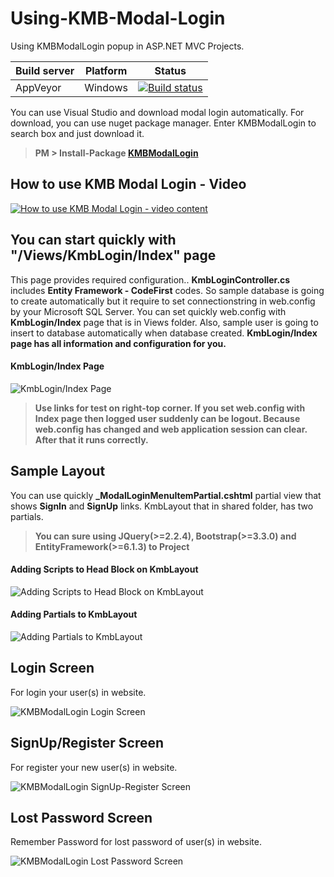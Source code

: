 # Using-KMB-Modal-Login
Using KMBModalLogin popup in ASP.NET MVC Projects. 

| Build server| Platform       | Status      |
|-------------|----------------|-------------|
| AppVeyor    | Windows        |[![Build status](https://ci.appveyor.com/api/projects/status/9cqwlv6cx24u14la/branch/master?svg=true)](https://ci.appveyor.com/project/muratbaseren/using-kmb-modal-login/branch/master) |

You can use Visual Studio and download modal login automatically. For download, you can use nuget package manager. Enter KMBModalLogin to search box and just download it. 

> **PM > Install-Package [KMBModalLogin](https://www.nuget.org/packages/KMBModalLogin/)**


## How to use KMB Modal Login - Video

[![How to use KMB Modal Login - video content](https://lh3.googleusercontent.com/WkIgFj9NMcUqmM6mRw_tRXzwenYvQemdbt-pd41HlKfgX7jfuwuVssjUf73TTbnVJbZstKgXhj5b8GjkoXH2xypKix6M36SZYgqzLs6mC5HTM5hte5xQFYvk1it0Ari4IEmKM9MP1ahLHjGbTto4VaMTiwHupMIXU5Pr9zHrvDIGv1eGjT9xoMgw3Fix-_cgFbt8iAxVxYjrzu-jVTIXnwFXEZc7znP_npd1YNbpjo5B8OxUqnvnvIAnEFImYS8slzZstrgil9k2jwUlToDx9YBThweO9e6nWHNCKW4l775t7V8siaMdqoq1RjXtePB4-8tclptwnIUfAcMMYtbatpRNht3SW_i_s01UcifrlMyQVNcM33aKJFCkyT04c1qvkc7ykV8ul9MJSfVX2hZM7m-vQ3RDWtKdKjJ90CCaa3a7gQtXHDS_50OxJD1z2E2alVgDCSKOKquG5pRKlQ28MKGHzs99sgspQKGRU5OgDI_tQBfuYW8wzS4SynMRX3rMxzDprQad8YMsatBbqHrVOc60IA57qWedY-lY8Ke56neNuxxdSvglDzzyJ7he1QhUs7YnH4MeVxlAoLN0rFapxPHLierR_cLSBOetA6Dgl7qNGNVh=w250-no)](https://youtu.be/Xc5QrWEdxnM "Using KMB Modal Login")

## **You can start quickly with "/Views/KmbLogin/Index" page**

This page provides required configuration.. **KmbLoginController.cs** includes **Entity Framework - CodeFirst** codes. So sample database is going to create automatically but it require to set connectionstring in web.config by your Microsoft SQL Server. You can set quickly web.config with **KmbLogin/Index** page that is in Views folder. Also, sample user is going to insert to database automatically when database created. **KmbLogin/Index page has all information and configuration for you.**


#### KmbLogin/Index Page

![KmbLogin/Index Page](http://goo.gl/d9RNxz)

> **Use links for test on right-top corner. If you set web.config with Index page then logged user suddenly can be logout. Because web.config has changed and web application session can clear. After that it runs correctly.**

## Sample Layout

You can use quickly **_ModalLoginMenuItemPartial.cshtml** partial view that shows **SignIn** and **SignUp** links.
KmbLayout that in shared folder, has two partials.

> **You can sure using JQuery(>=2.2.4), Bootstrap(>=3.3.0) and EntityFramework(>=6.1.3) to Project**  


#### Adding Scripts to Head Block on KmbLayout

![Adding Scripts to Head Block on KmbLayout](http://goo.gl/a32GQl)


#### Adding Partials to KmbLayout

![Adding Partials to KmbLayout](http://goo.gl/gqE597)


## Login Screen

For login your user(s) in website.

![KMBModalLogin Login Screen](https://goo.gl/rre4Px)


## SignUp/Register Screen

For register your new user(s) in website.

![KMBModalLogin SignUp-Register Screen](https://goo.gl/bEyp7O)


## Lost Password Screen

Remember Password for lost password of user(s) in website.

![KMBModalLogin Lost Password Screen](https://goo.gl/xaA5iN)
